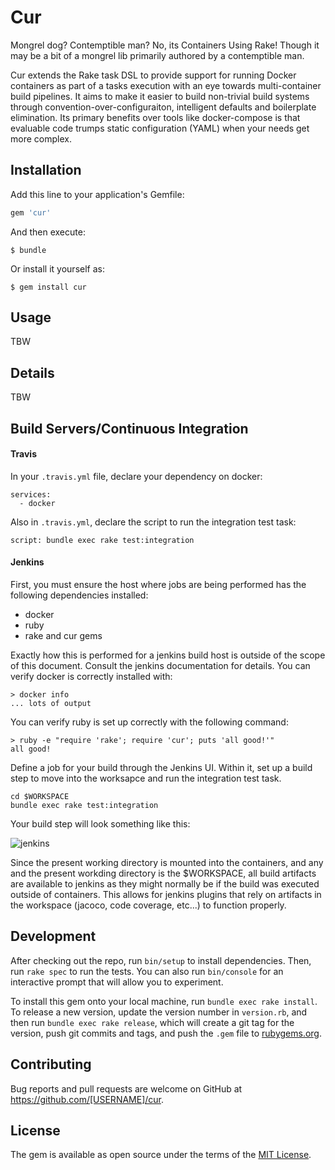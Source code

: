 # Cur

Mongrel dog?  Contemptible man?  No, its Containers Using Rake!  Though it may be a bit of a mongrel lib primarily authored by a contemptible man.

Cur extends the Rake task DSL to provide support for running Docker containers as part of a tasks execution with an eye towards multi-container
build pipelines.  It aims to make it easier to build non-trivial build systems through convention-over-configuraiton, intelligent defaults and
boilerplate elimination.  Its primary benefits over tools like docker-compose is that evaluable code trumps static configuration (YAML) when
your needs get more complex.

## Installation

Add this line to your application's Gemfile:

```ruby
gem 'cur'
```

And then execute:

    $ bundle

Or install it yourself as:

    $ gem install cur

## Usage
TBW

## Details
TBW

## Build Servers/Continuous Integration
#### Travis
In your ```.travis.yml``` file, declare your dependency on docker:

```
services:
  - docker
```

Also in ```.travis.yml```, declare the script to run the integration test task:

```
script: bundle exec rake test:integration
```

#### Jenkins
First, you must ensure the host where jobs are being performed has the following dependencies installed:

* docker
* ruby
* rake and cur gems

Exactly how this is performed for a jenkins build host is outside of the scope of this document.  Consult the jenkins documentation for details.  You can verify docker is correctly installed with:

```
> docker info
... lots of output
```

You can verify ruby is set up correctly with the following command:

```
> ruby -e "require 'rake'; require 'cur'; puts 'all good!'"
all good!
```

Define a job for your build through the Jenkins UI.  Within it, set up a build step to move into the worksapce and run the integration test task.

```
cd $WORKSPACE
bundle exec rake test:integration
```

Your build step will look something like this:

![jenkins](http://i.imgur.com/7VuIli9.png)

Since the present working directory is mounted into the containers, and any and the present workding directory is the $WORKSPACE, all build artifacts are available to jenkins as they might normally be if the build was executed outside of containers.  This allows for jenkins plugins that rely on artifacts in the workspace (jacoco, code coverage, etc...) to function properly.

## Development

After checking out the repo, run `bin/setup` to install dependencies. Then, run `rake spec` to run the tests. You can also run `bin/console` for an interactive prompt that will allow you to experiment.

To install this gem onto your local machine, run `bundle exec rake install`. To release a new version, update the version number in `version.rb`, and then run `bundle exec rake release`, which will create a git tag for the version, push git commits and tags, and push the `.gem` file to [rubygems.org](https://rubygems.org).

## Contributing

Bug reports and pull requests are welcome on GitHub at https://github.com/[USERNAME]/cur.


## License

The gem is available as open source under the terms of the [MIT License](http://opensource.org/licenses/MIT).

